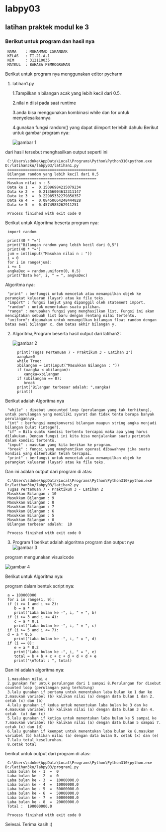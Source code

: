 # labpy03
## latihan praktek modul ke 3
### Berikut untuk program dan hasil nya 
     NAMA    : MUHAMMAD ISKANDAR
     KELAS   : TI.21.A.1
     NIM     : 312110035
     MATKUL  : BAHASA PEMROGRAMAN
Berikut untuk program nya menggunakan editor pycharm<p>
1. latihan1.py<P>
1.Tampilkan n bilangan acak yang lebih kecil dari 0.5.<p>
2.nilai n diisi pada saat runtime<P>
3.anda bisa menggunakan kombinasi while dan for untuk menyelesaikannya<p>
4.gunakan fungsi random() yang dapat diimport terlebih dahulu
Berikut untuk gambar program nya:<P>
![gambar 1](screenshot/ss4.png)

dari hasil tersebut menghasilkan output seperti ini<P>
   
     C:\Users\sdnke\AppData\Local\Programs\Python\Python310\python.exe D:/latihan3ku/labpy03/latihan1.py
     ========================================
     Bilangan random yang lebih kecil dari 0,5
     ========================================
     Masukan nilai n : 5
     Data ke 1  =  0.15096984215079234
     Data ke 2  =  0.21356004612311147
     Data ke 3  =  0.22985332279850357
     Data ke 4  =  0.08450664248444828
     Data ke 5  =  0.4574985262911251
              
     Process finished with exit code 0

Berikut untuk Algoritma beserta program nya:

     import random

     print(40 * "=")
     print("Bilangan random yang lebih kecil dari 0,5")
     print(40 * "=")
     jum = int(input("Masukan nilai n : "))
     i = 0
     for i in range(jum):
     i += 1
     angkaDec = random.uniform(0, 0.5)
     print("Data ke", i, " = ", angkaDec)

Algoritma nya:<p>

     "print" : berfungsi untuk mencetak atau menampilkan objek ke perangkat keluaran (layar) atau ke file teks.
     "import" : fungsi lanjut yang dipanggil oleh statement import.
     "random" : untuk menentukan suatu pilihan.
     "range" : merupakan fungsi yang menghasilkan list. Fungsi ini akan menciptakan sebuah list baru dengan rentang nilai tertentu.
     "uniform": digunakan untuk menampilkan bilangan float random dengan batas awal bilangan x, dan batas akhir bilangan y.

2. Algoritma,Program beserta hasil output dari latihan2:<p>
![gambar 2](screenshot/ss5.png)

         print("Tugas Pertemuan 7 - Praktikum 3 - Latihan 2")
         xangka=0
         while True:
         xbilangan = int(input("Masukkan Bilangan : "))
         if (xangka < xbilangan):
            xangka=xbilangan
         if (xbilangan == 0):
            break
         print("Bilangan terbesar adalah: ",xangka)
         print()

Berikut adalah Algoritma nya

     "while" : disebut uncounted loop (perulangan yang tak terhitung), untuk perulangan yang memiliki syarat dan tidak tentu berapa banyak perulangannya.
     "int" : berfungsi mengkonversi bilangan maupun string angka menjadi bilangan bulat (integer).
     "if" = Bila suatu kondisi tertentu tercapai maka apa yang harus dilakukan. Dengan fungsi ini kita bisa menjalankan suatu perintah dalam kondisi tertentu.
     "input" : masukan yang kita berikan ke program.
     "break" : fungsi yang menghentikan operasi dibawahnya jika suatu kondisi yang ditentukan telah tercapai.
     "print" : berfungsi untuk mencetak atau menampilkan objek ke perangkat keluaran (layar) atau ke file teks.

Dan ini adalah output dari program di atas:

     C:\Users\sdnke\AppData\Local\Programs\Python\Python310\python.exe D:/latihan3ku/labpy03/latihan2.py
     Tugas Pertemuan 7 - Praktikum 3 - Latihan 2
     Masukkan Bilangan : 10
     Masukkan Bilangan : 9
     Masukkan Bilangan : 8
     Masukkan Bilangan : 7
     Masukkan Bilangan : 6
     Masukkan Bilangan : 5
     Masukkan Bilangan : 0
     Bilangan terbesar adalah:  10

     Process finished with exit code 0

 3. Program 1 berikut adalah algoritma program dan output nya    
 ![gambar 3](screenshot/ss6.png)
 
 program mengunakan visualcode<p>

![gambar 4](screenshot/ss7.png)

Berikut untuk Algoritma nya:<P>
program dalam bentuk script nya:<P>

     a = 100000000
     for i in range(1, 9):
     if (i >= 1 and i <= 2):
        b = a * 0
        print("Laba bulan ke -", i, " = ", b)
     if (i >= 3 and i <= 4):
        c = a * 0.1
        print("Laba bulan ke -", i, " = ", c)
     if (i >= 5 and i <= 7):
     d = a * 0.5
        print("Laba bulan ke -", i, " = ", d)
     if (i == 8):
        e = a * 0.2
        print("Laba bulan ke -", i, " = ", e)
        total = b + b + c + c + d + d + d + e
        print("\nTotal : ", total)

Dan ini adalah algoritma nya:<p>

     1.masukkan nilai a
     2.gunakan for untuk perulangan dari 1 sampai 8.Perulangan for disebut counted loop (perulangan yang terhitung)
     3.lalu gunakan if pertama untuk menentukan laba bulan ke 1 dan ke 2.masukan variabel (b) kalikan nilai (a) dengan data bulan 1 dan 2. cetak (x) dan (b)
     4.lalu gunakan if kedua untuk menentukan laba bulan ke 3 dan ke 4.masukan variabel (b) kalikan nilai (a) dengan data bulan 3 dan 4. cetak  (x) dan (c)
     5.lalu gunakan if ketiga untuk menentukan laba bulan ke 5 sampai ke 7.masukan variabel (b) kalikan nilai (a) dengan data bulan 5 sampai 7. cetak (x) dan (d)
     6.lalu gunakan if keempat untuk menentukan laba bulan ke 8.masukan variabel (b) kalikan nilai (a) dengan data bulan 8. cetak (x) dan (e)
     7.lalu total keseluruhan.
     8.cetak total

berikut untuk output dari program di atas:
 
     C:\Users\sdnke\AppData\Local\Programs\Python\Python310\python.exe D:/latihan3ku/labpy03/program1.py
     Laba bulan ke - 1  =  0
     Laba bulan ke - 2  =  0
     Laba bulan ke - 3  =  10000000.0
     Laba bulan ke - 4  =  10000000.0
     Laba bulan ke - 5  =  50000000.0
     Laba bulan ke - 6  =  50000000.0
     Laba bulan ke - 7  =  50000000.0
     Laba bulan ke - 8  =  20000000.0
     Total :  190000000.0
     
     Process finished with exit code 0

Selesai. Terima kasih :)



